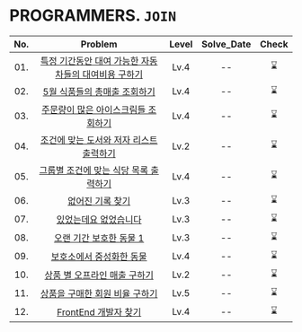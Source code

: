 # PROGRAMMERS. `JOIN`

|No.|Problem|Level|Solve_Date|Check|
|:--:|:----:|:----:|:------:|:-----:|
|01.|[특정 기간동안 대여 가능한 자동차들의 대여비용 구하기](01_특정%20기간동안%20대여%20가능한%20자동차들의%20대여비용%20구하기/)|Lv.4| -- |⌛|
|02.|[5월 식품들의 총매출 조회하기](02_5월%20식품들의%20총매출%20조회하기/)|Lv.4| -- |⌛|
|03.|[주문량이 많은 아이스크림들 조회하기](03_주문량이%20많은%20아이스크림들%20조회하기/)|Lv.4| -- |⌛|
|04.|[조건에 맞는 도서와 저자 리스트 출력하기](04_조건에%20맞는%20도서와%20저자%20리스트%20출력하기/)|Lv.2| -- |⌛|
|05.|[그룹별 조건에 맞는 식당 목록 출력하기](05_그룹별%20조건에%20맞는%20식당%20목록%20출력하기/)|Lv.4| -- |⌛|
|06.|[없어진 기록 찾기](06_없어진%20기록%20찾기/)|Lv.3| -- |⌛|
|07.|[있었는데요 없었습니다](07_있었는데요%20없었습니다/)|Lv.3| -- |⌛|
|08.|[오랜 기간 보호한 동물 1](08_오랜%20기간%20보호한%20동물%201/)|Lv.3| -- |⌛|
|09.|[보호소에서 중성화한 동물](09_보호소에서%20중성화한%20동물/)|Lv.4| -- |⌛|
|10.|[상품 별 오프라인 매출 구하기](10_상품%20별%20오프라인%20매출%20구하기/)|Lv.2| -- |⌛|
|11.|[상품을 구매한 회원 비율 구하기](11_상품을%20구매한%20회원%20비율%20구하기/)|Lv.5| -- |⌛|
|12.|[FrontEnd 개발자 찾기](12_FrontEnd%20개발자%20찾기/)|Lv.4| -- |⌛|